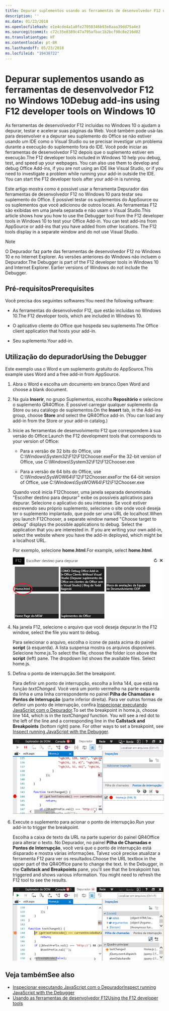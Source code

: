 ```yaml
---
title: Depurar suplementos usando as ferramentas de desenvolvedor F12 no Windows 10
description: ''
ms.date: 01/23/2018
ms.openlocfilehash: e1e4cde4a1a0fe27058346b93e8aaa39dd75a4e3
ms.sourcegitcommit: c72c35e8389c47a795afbac1b2bcf98c8e216d82
ms.translationtype: HT
ms.contentlocale: pt-BR
ms.lasthandoff: 05/23/2018
ms.locfileid: "19438722"
---
```

# <a name="debug-add-ins-using-f12-developer-tools-on-windows-10"></a><span data-ttu-id="3dcd6-102">Depurar suplementos usando as ferramentas de desenvolvedor F12 no Windows 10</span><span class="sxs-lookup"><span data-stu-id="3dcd6-102">Debug add-ins using F12 developer tools on Windows 10</span></span>

<span data-ttu-id="3dcd6-p101">As ferramentas de desenvolvedor F12 incluídas no Windows 10 o ajudam a depurar, testar e acelerar suas páginas da Web. Você também pode usá-las para desenvolver e a depurar seu suplemento do Office se não estiver usando um IDE como o Visual Studio ou se precisar investigar um problema durante a execução do suplemento fora do IDE. Você pode iniciar as ferramentas de desenvolvedor F12 depois que o suplemento estiver em execução.</span><span class="sxs-lookup"><span data-stu-id="3dcd6-p101">The F12 developer tools included in Windows 10 help you debug, test, and speed up your webpages. You can also use them to develop and debug Office Add-ins, if you are not using an IDE like Visual Studio, or if you need to investigate a problem while running your add-in outside the IDE. You can start the F12 developer tools after your add-in is running.</span></span>

<span data-ttu-id="3dcd6-p102">Este artigo mostra como é possível usar a ferramenta Depurador das ferramentas de desenvolvedor F12 no Windows 10 para testar seu suplemento do Office. É possível testar os suplementos do AppSource ou os suplementos que você adicionou de outros locais. As ferramentas F12 são exibidas em uma janela separada e não usam o Visual Studio.</span><span class="sxs-lookup"><span data-stu-id="3dcd6-p102">This article shows how you how to use the Debugger tool from the F12 developer tools in Windows 10 to test your Office Add-in. You can test add-ins from AppSource or add-ins that you have added from other locations. The F12 tools display in a separate window and do not use Visual Studio.</span></span>

> [!NOTE]
> <span data-ttu-id="3dcd6-p103">O Depurador faz parte das ferramentas de desenvolvedor F12 no Windows 10 e no Internet Explorer. As versões anteriores do Windows não incluem o Depurador.</span><span class="sxs-lookup"><span data-stu-id="3dcd6-p103">The Debugger is part of the F12 developer tools in Windows 10 and Internet Explorer. Earlier versions of Windows do not include the Debugger.</span></span> 

## <a name="prerequisites"></a><span data-ttu-id="3dcd6-111">Pré-requisitos</span><span class="sxs-lookup"><span data-stu-id="3dcd6-111">Prerequisites</span></span>

<span data-ttu-id="3dcd6-112">Você precisa dos seguintes softwares:</span><span class="sxs-lookup"><span data-stu-id="3dcd6-112">You need the following software:</span></span>

- <span data-ttu-id="3dcd6-113">As ferramentas do desenvolvedor F12, que estão incluídas no Windows 10.</span><span class="sxs-lookup"><span data-stu-id="3dcd6-113">The F12 developer tools, which are included in Windows 10.</span></span> 
    
- <span data-ttu-id="3dcd6-114">O aplicativo cliente do Office que hospeda seu suplemento.</span><span class="sxs-lookup"><span data-stu-id="3dcd6-114">The Office client application that hosts your add-in.</span></span> 
    
- <span data-ttu-id="3dcd6-115">Seu suplemento.</span><span class="sxs-lookup"><span data-stu-id="3dcd6-115">Your add-in.</span></span> 

## <a name="using-the-debugger"></a><span data-ttu-id="3dcd6-116">Utilização do depurador</span><span class="sxs-lookup"><span data-stu-id="3dcd6-116">Using the Debugger</span></span>

<span data-ttu-id="3dcd6-117">Este exemplo usa o Word e um suplemento gratuito do AppSource.</span><span class="sxs-lookup"><span data-stu-id="3dcd6-117">This example uses Word and a free add-in from AppSource.</span></span>

1. <span data-ttu-id="3dcd6-118">Abra o Word e escolha um documento em branco.</span><span class="sxs-lookup"><span data-stu-id="3dcd6-118">Open Word and choose a blank document.</span></span> 
    
2. <span data-ttu-id="3dcd6-p104">Na guia **Inserir**, no grupo Suplementos, escolha **Repositório** e selecione o suplemento QR4Office. É possível carregar qualquer suplemento da Store ou seu catálogo de suplementos.</span><span class="sxs-lookup"><span data-stu-id="3dcd6-p104">On the **Insert** tab, in the Add-ins group, choose **Store** and select the QR4Office add-in. (You can load any add-in from the Store or your add-in catalog.)</span></span>
    
3. <span data-ttu-id="3dcd6-121">Inicie as ferramentas de desenvolvimento F12 que correspondem à sua versão do Office:</span><span class="sxs-lookup"><span data-stu-id="3dcd6-121">Launch the F12 development tools that corresponds to your version of Office:</span></span>
    
   - <span data-ttu-id="3dcd6-122">Para a versão de 32 bits do Office, use C:\Windows\System32\F12\F12Chooser.exe</span><span class="sxs-lookup"><span data-stu-id="3dcd6-122">For the 32-bit version of Office, use C:\Windows\System32\F12\F12Chooser.exe</span></span>
    
   - <span data-ttu-id="3dcd6-123">Para a versão de 64 bits do Office, use C:\Windows\SysWOW64\F12\F12Chooser.exe</span><span class="sxs-lookup"><span data-stu-id="3dcd6-123">For the 64-bit version of Office, use C:\Windows\SysWOW64\F12\F12Chooser.exe</span></span>
    
   <span data-ttu-id="3dcd6-p105">Quando você inicia F12Chooser, uma janela separada denominada "Escolher destino para depurar" exibe os possíveis aplicativos para depurar. Selecione o aplicativo do seu interesse. Se você estiver escrevendo seu próprio suplemento, selecione o site onde você deseja ter o suplemento implantado, que pode ser uma URL de localhost.</span><span class="sxs-lookup"><span data-stu-id="3dcd6-p105">When you launch F12Chooser, a separate window named "Choose target to debug" displays the possible applications to debug. Select the application that you are interested in. If you are writing your own add-in, select the website where you have the add-in deployed, which might be a localhost URL.</span></span> 
    
   <span data-ttu-id="3dcd6-127">Por exemplo, selecione **home.html**.</span><span class="sxs-lookup"><span data-stu-id="3dcd6-127">For example, select **home.html**.</span></span> 
    
   ![Tela do F12Chooser, apontando para o suplemento bolhas](../images/choose-target-to-debug.png)

4. <span data-ttu-id="3dcd6-129">Na janela F12, selecione o arquivo que você deseja depurar.</span><span class="sxs-lookup"><span data-stu-id="3dcd6-129">In the F12 window, select the file you want to debug.</span></span>
    
   <span data-ttu-id="3dcd6-p106">Para selecionar o arquivo, escolha o ícone de pasta acima do painel **script** (à esquerda). A lista suspensa mostra os arquivos disponíveis. Selecione home.js.</span><span class="sxs-lookup"><span data-stu-id="3dcd6-p106">To select the file, choose the folder icon above the  **script** (left) pane. The dropdown list shows the available files. Select home.js.</span></span>
    
5. <span data-ttu-id="3dcd6-133">Defina o ponto de interrupção.</span><span class="sxs-lookup"><span data-stu-id="3dcd6-133">Set the breakpoint.</span></span>
    
   <span data-ttu-id="3dcd6-p107">Para definir um ponto de interrupção, escolha a linha 144, que está na função _textChanged_. Você verá um ponto vermelho na parte esquerda da linha e uma linha correspondente no painel **Pilha de Chamadas e Pontos de Interrupção** (parte inferior direita). Para ver outras formas de definir um ponto de interrupção, confira [Inspecionar executando JavaScript com o Depurador](https://msdn.microsoft.com/library/dn255007%28v=vs.85%29.aspx).</span><span class="sxs-lookup"><span data-stu-id="3dcd6-p107">To set the breakpoint in home.js, choose line 144, which is in the  _textChanged_ function. You will see a red dot to the left of the line and a corresponding line in the **Callstack and Breakpoints** (bottom right) pane. For other ways to set a breakpoint, see [Inspect running JavaScript with the Debugger](https://msdn.microsoft.com/library/dn255007%28v=vs.85%29.aspx).</span></span> 
    
   ![Depurador com ponto de interrupção no arquivo home.js](../images/debugger-home-js-02.png)

6. <span data-ttu-id="3dcd6-138">Execute o suplemento para acionar o ponto de interrupção.</span><span class="sxs-lookup"><span data-stu-id="3dcd6-138">Run your add-in to trigger the breakpoint.</span></span>
    
   <span data-ttu-id="3dcd6-p108">Escolha a caixa de texto da URL na parte superior do painel QR4Office para alterar o texto. No Depurador, no painel **Pilha de Chamadas e Pontos de Interrupção**, você verá que o ponto de interrupção está disparado e mostra várias informações. Talvez você precise atualizar a ferramenta F12 para ver os resultados.</span><span class="sxs-lookup"><span data-stu-id="3dcd6-p108">Choose the URL textbox in the upper part of the QR4Office pane to change the text. In the Debugger, in the **Callstack and Breakpoints** pane, you'll see that the breakpoint has triggered and shows various information. You might need to refresh the F12 tool to see the results.</span></span>
    
   ![Depurador com resultados do ponto de interrupção disparado](../images/debugger-home-js-01.png)


## <a name="see-also"></a><span data-ttu-id="3dcd6-143">Veja também</span><span class="sxs-lookup"><span data-stu-id="3dcd6-143">See also</span></span>

- [<span data-ttu-id="3dcd6-144">Inspecionar executando JavaScript com o Depurador</span><span class="sxs-lookup"><span data-stu-id="3dcd6-144">Inspect running JavaScript with the Debugger</span></span>](https://msdn.microsoft.com/library/dn255007%28v=vs.85%29.aspx)
- [<span data-ttu-id="3dcd6-145">Usando as ferramentas de desenvolvedor F12</span><span class="sxs-lookup"><span data-stu-id="3dcd6-145">Using the F12 developer tools</span></span>](https://msdn.microsoft.com/en-us/library/bg182326%28v=vs.85%29.aspx)
    
